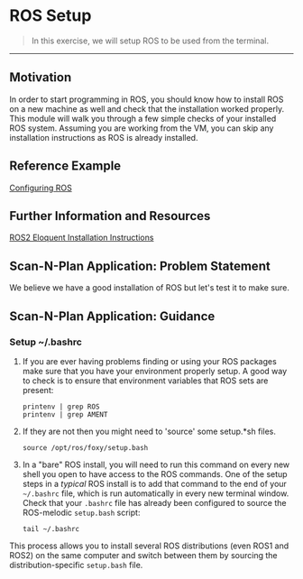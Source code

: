 # ROS Setup
> In this exercise, we will setup ROS to be used from the terminal.
***

## Motivation
In order to start programming in ROS, you should know how to install ROS on a new machine as well and check that the installation worked properly. This module will walk you through a few simple checks of your installed ROS system. Assuming you are working from the VM, you can skip any installation instructions as ROS is already installed.

## Reference Example
[Configuring ROS](https://index.ros.org/doc/ros2/Tutorials/Configuring-ROS2-Environment/)

## Further Information and Resources
[ROS2 Eloquent Installation Instructions](https://index.ros.org/doc/ros2/Installation/Eloquent/)

## Scan-N-Plan Application: Problem Statement
We believe we have a good installation of ROS but let's test it to make sure.

## Scan-N-Plan Application: Guidance
### Setup ~/.bashrc
1. If you are ever having problems finding or using your ROS packages make sure that you have your environment properly setup. A good way to check is to ensure that environment variables that ROS sets are present:

   ```
   printenv | grep ROS
   printenv | grep AMENT
   ```

1. If they are not then you might need to 'source' some setup.*sh files.

   ```
   source /opt/ros/foxy/setup.bash
   ```

1. In a "bare" ROS install, you will need to run this command on every new shell you open to have access to the ROS commands.  One of the setup steps in a _typical_ ROS install is to add that command to the end of your `~/.bashrc` file, which is run automatically in every new terminal window.  Check that your `.bashrc` file has already been configured to source the ROS-melodic `setup.bash` script:

   ```
   tail ~/.bashrc
   ```

This process allows you to install several ROS distributions (even ROS1 and ROS2) on the same computer and switch between them by sourcing the distribution-specific `setup.bash` file.
